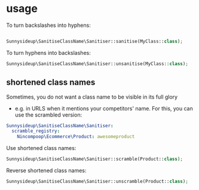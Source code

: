 # usage

To turn backslashes into hyphens:
```php

Sunnysideup\SanitiseClassName\Sanitiser::sanitise(MyClass::class);
```

To turn hyphens into backslashes:
```php
Sunnysideup\SanitiseClassName\Sanitiser::unsanitise(MyClass::class);
```

## shortened class names
Sometimes, you do not want a class name to be visible in its full glory 
- e.g. in URLS when it mentions your competitors' name.
For this, you can use the scrambled version:

```yml
Sunnysideup\SanitiseClassName\Sanitiser:
  scramble_registry:
    Nincompoop\Ecommerce\Product: awesomeproduct
```

Use shortened class names:
```php
Sunnysideup\SanitiseClassName\Sanitiser::scramble(Product::class);
```

Reverse shortened class names:
```php
Sunnysideup\SanitiseClassName\Sanitiser::unscramble(Product::class);
```
